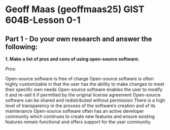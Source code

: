 # Geoff Maas (geoffmaas25) GIST 604B-Lesson 0-1

## Part 1 - Do your own research and answer the following: ##

**1. Make a list of pros and cons of using open-source software:**
   
   *Pros:*
   
   Open-source software is free of charge
   Open-source software is often highly customizable in that the user has the ability to make changes to meet their specific own needs
   Open-source software enables the user to modify it and re-sell it if permitted by the original license agreement
   Open-source software can be shared and redistributed without permission
   There is a high level of transparency in the process of the software’s creation and of its maintenance
   Open-source software often has an active developer community which continues to create new features and ensure existing features remain   functional and offers support for the user community.
